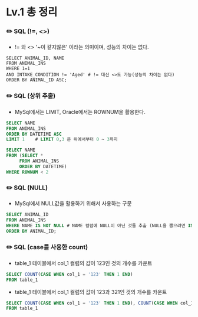 # Lv.1 총 정리

###        ✏️ SQL (!=, <>)

- != 와 <> '~이 같지않은' 이라는 의미이며, 성능의 차이는 없다. </br>

```mysql
SELECT ANIMAL_ID, NAME
FROM ANIMAL_INS
WHERE 1=1
AND INTAKE_CONDITION != 'Aged' # != 대신 <>도 가능(성능의 차이는 없다)
ORDER BY ANIMAL_ID ASC;
```

###        ✏️ SQL (상위 추출)

- MySql에서는 LIMIT, Oracle에서는 ROWNUM을 활용한다. </br>

```sql
SELECT NAME
FROM ANIMAL_INS
ORDER BY DATETIME ASC
LIMIT 1    # LIMIT 0,3 은 위에서부터 0 ~ 3까지 
```

```sql
SELECT NAME
FROM (SELECT *
     FROM ANIMAL_INS
     ORDER BY DATETIME)
WHERE ROWNUM < 2
```

###        ✏️ SQL (NULL)

- MySql에서 NULL값을 활용하기 위해서 사용하는 구문 </br>

```sql
SELECT ANIMAL_ID
FROM ANIMAL_INS
WHERE NAME IS NOT NULL # NAME 컬럼에 NULL이 아닌 것들 추출 (NULL을 뽑으려면 IS NULL 사용)
ORDER BY ANIMAL_ID;
```


###        ✏️ SQL (case를 사용한 count)

- table_1 테이블에서 col_1 컬럼의 값이 123인 것의 개수를 카운트 </br>
```sql
SELECT COUNT(CASE WHEN col_1 = '123' THEN 1 END)
FROM table_1
```

- table_1 테이블에서 col_1 컬럼의 값이 123과 321인 것의 개수를 카운트 </br>
```sql
SELECT COUNT(CASE WHEN col_1 = '123' THEN 1 END), COUNT(CASE WHEN col_1 = '321' THEN 1 END)
FROM table_1 
```
